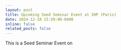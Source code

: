 ```yaml
---
layout: post
title: Upcoming Seed Seminar Event at IHP (Paris)
date: 2024-12-18 15:59:00-0400
inline: false
related_posts: false
---
```


This is a Seed Seminar Event on


